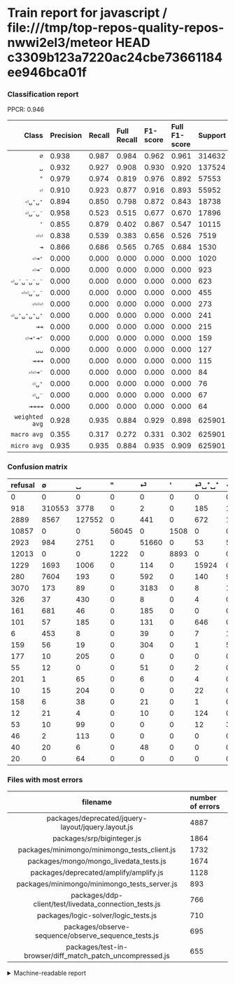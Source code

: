 # Train report for javascript / file:///tmp/top-repos-quality-repos-nwwi2el3/meteor HEAD c3309b123a7220ac24cbe73661184ee946bca01f

### Classification report

PPCR: 0.946

| Class | Precision | Recall | Full Recall | F1-score | Full F1-score | Support | Full Support | PPCR |
|------:|:----------|:-------|:------------|:---------|:---------|:--------|:-------------|:-----|
| `∅` | 0.938| 0.987| 0.984| 0.962| 0.961| 314632| 315550| 0.997 |
| `␣` | 0.932| 0.927| 0.908| 0.930| 0.920| 137524| 140413| 0.979 |
| `"` | 0.979| 0.974| 0.819| 0.976| 0.892| 57553| 68410| 0.841 |
| `⏎` | 0.910| 0.923| 0.877| 0.916| 0.893| 55952| 58875| 0.950 |
| `⏎␣⁺␣⁺` | 0.894| 0.850| 0.798| 0.872| 0.843| 18738| 19967| 0.938 |
| `⏎␣⁻␣⁻` | 0.958| 0.523| 0.515| 0.677| 0.670| 17896| 18176| 0.985 |
| `'` | 0.855| 0.879| 0.402| 0.867| 0.547| 10115| 22128| 0.457 |
| `⏎⏎` | 0.838| 0.539| 0.383| 0.656| 0.526| 7519| 10589| 0.710 |
| `⇥` | 0.866| 0.686| 0.565| 0.765| 0.684| 1530| 1856| 0.824 |
| `⏎⇥⁺` | 0.000| 0.000| 0.000| 0.000| 0.000| 1020| 1121| 0.910 |
| `⏎⇥⁻` | 0.000| 0.000| 0.000| 0.000| 0.000| 923| 1084| 0.851 |
| `⏎␣⁻␣⁻␣⁻␣⁻` | 0.000| 0.000| 0.000| 0.000| 0.000| 623| 629| 0.990 |
| `⏎⏎␣⁻␣⁻` | 0.000| 0.000| 0.000| 0.000| 0.000| 455| 614| 0.741 |
| `⏎⏎⏎` | 0.000| 0.000| 0.000| 0.000| 0.000| 273| 328| 0.832 |
| `⏎␣⁺␣⁺␣⁺␣⁺` | 0.000| 0.000| 0.000| 0.000| 0.000| 241| 251| 0.960 |
| `⇥⇥` | 0.000| 0.000| 0.000| 0.000| 0.000| 215| 392| 0.548 |
| `⏎⇥⁺⇥⁺` | 0.000| 0.000| 0.000| 0.000| 0.000| 159| 171| 0.930 |
| `␣␣` | 0.000| 0.000| 0.000| 0.000| 0.000| 127| 180| 0.706 |
| `⇥⇥⇥` | 0.000| 0.000| 0.000| 0.000| 0.000| 115| 161| 0.714 |
| `⏎⏎⇥⁻` | 0.000| 0.000| 0.000| 0.000| 0.000| 84| 124| 0.677 |
| `⏎␣⁺` | 0.000| 0.000| 0.000| 0.000| 0.000| 76| 277| 0.274 |
| `⏎␣⁻` | 0.000| 0.000| 0.000| 0.000| 0.000| 67| 225| 0.298 |
| `⇥⇥⇥⇥` | 0.000| 0.000| 0.000| 0.000| 0.000| 64| 84| 0.762 |
| `weighted avg` | 0.928| 0.935| 0.884| 0.929| 0.898| 625901| 661605| 0.946 |
| `macro avg` | 0.355| 0.317| 0.272| 0.331| 0.302| 625901| 661605| 0.946 |
| `micro avg` | 0.935| 0.935| 0.884| 0.935| 0.909| 625901| 661605| 0.946 |

### Confusion matrix

|refusal|  ∅| ␣| "| ⏎| '| ⏎␣⁺␣⁺| ⏎␣⁻␣⁻| ⏎⏎| ⇥| ⏎⇥⁻| ⏎⇥⁺| ⏎␣⁻␣⁻␣⁻␣⁻| ⏎⏎␣⁻␣⁻| ⇥⇥| ⏎⏎⏎| ⏎␣⁺| ⏎␣⁺␣⁺␣⁺␣⁺| ⏎␣⁻| ⏎⇥⁺⇥⁺| ␣␣| ⇥⇥⇥| ⏎⏎⇥⁻| ⇥⇥⇥⇥| 
|:---|:---|:---|:---|:---|:---|:---|:---|:---|:---|:---|:---|:---|:---|:---|:---|:---|:---|:---|:---|:---|:---|:---|:---|
|0 |0 |0 |0 |0 |0 |0 |0 |0 |0 |0 |0 |0 |0 |0 |0 |0 |0 |0 |0 |0 |0 |0 |0 |
|918 |310553 |3778 |0 |2 |0 |185 |113 |1 |0 |0 |0 |0 |0 |0 |0 |0 |0 |0 |0 |0 |0 |0 |0 |
|2889 |8567 |127552 |0 |441 |0 |672 |113 |39 |140 |0 |0 |0 |0 |0 |0 |0 |0 |0 |0 |0 |0 |0 |0 |
|10857 |0 |0 |56045 |0 |1508 |0 |0 |0 |0 |0 |0 |0 |0 |0 |0 |0 |0 |0 |0 |0 |0 |0 |0 |
|2923 |984 |2751 |0 |51660 |0 |53 |5 |488 |11 |0 |0 |0 |0 |0 |0 |0 |0 |0 |0 |0 |0 |0 |0 |
|12013 |0 |0 |1222 |0 |8893 |0 |0 |0 |0 |0 |0 |0 |0 |0 |0 |0 |0 |0 |0 |0 |0 |0 |0 |
|1229 |1693 |1006 |0 |114 |0 |15924 |0 |0 |1 |0 |0 |0 |0 |0 |0 |0 |0 |0 |0 |0 |0 |0 |0 |
|280 |7604 |193 |0 |592 |0 |140 |9366 |1 |0 |0 |0 |0 |0 |0 |0 |0 |0 |0 |0 |0 |0 |0 |0 |
|3070 |173 |89 |0 |3183 |0 |8 |1 |4055 |10 |0 |0 |0 |0 |0 |0 |0 |0 |0 |0 |0 |0 |0 |0 |
|326 |37 |430 |0 |8 |0 |4 |0 |2 |1049 |0 |0 |0 |0 |0 |0 |0 |0 |0 |0 |0 |0 |0 |0 |
|161 |681 |46 |0 |185 |0 |0 |0 |11 |0 |0 |0 |0 |0 |0 |0 |0 |0 |0 |0 |0 |0 |0 |0 |
|101 |57 |185 |0 |131 |0 |646 |0 |1 |0 |0 |0 |0 |0 |0 |0 |0 |0 |0 |0 |0 |0 |0 |0 |
|6 |453 |8 |0 |39 |0 |7 |116 |0 |0 |0 |0 |0 |0 |0 |0 |0 |0 |0 |0 |0 |0 |0 |0 |
|159 |56 |19 |0 |304 |0 |1 |55 |20 |0 |0 |0 |0 |0 |0 |0 |0 |0 |0 |0 |0 |0 |0 |0 |
|177 |10 |205 |0 |0 |0 |0 |0 |0 |0 |0 |0 |0 |0 |0 |0 |0 |0 |0 |0 |0 |0 |0 |0 |
|55 |12 |0 |0 |51 |0 |2 |0 |208 |0 |0 |0 |0 |0 |0 |0 |0 |0 |0 |0 |0 |0 |0 |0 |
|201 |1 |65 |0 |6 |0 |4 |0 |0 |0 |0 |0 |0 |0 |0 |0 |0 |0 |0 |0 |0 |0 |0 |0 |
|10 |15 |204 |0 |0 |0 |22 |0 |0 |0 |0 |0 |0 |0 |0 |0 |0 |0 |0 |0 |0 |0 |0 |0 |
|158 |6 |38 |0 |21 |0 |1 |0 |1 |0 |0 |0 |0 |0 |0 |0 |0 |0 |0 |0 |0 |0 |0 |0 |
|12 |21 |4 |0 |10 |0 |124 |0 |0 |0 |0 |0 |0 |0 |0 |0 |0 |0 |0 |0 |0 |0 |0 |0 |
|53 |10 |99 |0 |0 |0 |12 |3 |3 |0 |0 |0 |0 |0 |0 |0 |0 |0 |0 |0 |0 |0 |0 |0 |
|46 |2 |113 |0 |0 |0 |0 |0 |0 |0 |0 |0 |0 |0 |0 |0 |0 |0 |0 |0 |0 |0 |0 |0 |
|40 |20 |6 |0 |48 |0 |0 |0 |10 |0 |0 |0 |0 |0 |0 |0 |0 |0 |0 |0 |0 |0 |0 |0 |
|20 |0 |64 |0 |0 |0 |0 |0 |0 |0 |0 |0 |0 |0 |0 |0 |0 |0 |0 |0 |0 |0 |0 |0 |

### Files with most errors

| filename | number of errors|
|:----:|:-----|
| packages/deprecated/jquery-layout/jquery.layout.js | 4887 |
| packages/srp/biginteger.js | 1864 |
| packages/minimongo/minimongo_tests_client.js | 1732 |
| packages/mongo/mongo_livedata_tests.js | 1674 |
| packages/deprecated/amplify/amplify.js | 1128 |
| packages/minimongo/minimongo_tests_server.js | 893 |
| packages/ddp-client/test/livedata_connection_tests.js | 766 |
| packages/logic-solver/logic_tests.js | 710 |
| packages/observe-sequence/observe_sequence_tests.js | 695 |
| packages/test-in-browser/diff_match_patch_uncompressed.js | 655 |

<details>
    <summary>Machine-readable report</summary>
```json
{
  "cl_report": {"\"": {"f1-score": 0.9762236544156071, "precision": 0.978661358199312, "recall": 0.9737980643928206, "support": 57553}, "\u0027": {"f1-score": 0.8669331253655684, "precision": 0.8550139409672147, "recall": 0.8791893227879387, "support": 10115}, "macro avg": {"f1-score": 0.3313712869886394, "precision": 0.3552384316708932, "recall": 0.3169089506040344, "support": 625901}, "micro avg": {"f1-score": 0.9348075813906672, "precision": 0.9348075813906672, "recall": 0.9348075813906672, "support": 625901}, "weighted avg": {"f1-score": 0.9288099520474565, "precision": 0.9279647615682716, "recall": 0.9348075813906672, "support": 625901}, "\u21e5": {"f1-score": 0.76541408245166, "precision": 0.8662262592898431, "recall": 0.6856209150326797, "support": 1530}, "\u21e5\u21e5": {"f1-score": 0.0, "precision": 0.0, "recall": 0.0, "support": 215}, "\u21e5\u21e5\u21e5": {"f1-score": 0.0, "precision": 0.0, "recall": 0.0, "support": 115}, "\u21e5\u21e5\u21e5\u21e5": {"f1-score": 0.0, "precision": 0.0, "recall": 0.0, "support": 64}, "\u2205": {"f1-score": 0.9620794718604928, "precision": 0.9383541569095496, "recall": 0.9870356479951181, "support": 314632}, "\u23ce": {"f1-score": 0.9163880191934154, "precision": 0.909587111541509, "recall": 0.9232913926222477, "support": 55952}, "\u23ce\u21e5\u207a": {"f1-score": 0.0, "precision": 0.0, "recall": 0.0, "support": 1020}, "\u23ce\u21e5\u207a\u21e5\u207a": {"f1-score": 0.0, "precision": 0.0, "recall": 0.0, "support": 159}, "\u23ce\u21e5\u207b": {"f1-score": 0.0, "precision": 0.0, "recall": 0.0, "support": 923}, "\u23ce\u23ce": {"f1-score": 0.6562019580872239, "precision": 0.8378099173553719, "recall": 0.53930043888815, "support": 7519}, "\u23ce\u23ce\u21e5\u207b": {"f1-score": 0.0, "precision": 0.0, "recall": 0.0, "support": 84}, "\u23ce\u23ce\u23ce": {"f1-score": 0.0, "precision": 0.0, "recall": 0.0, "support": 273}, "\u23ce\u23ce\u2423\u207b\u2423\u207b": {"f1-score": 0.0, "precision": 0.0, "recall": 0.0, "support": 455}, "\u23ce\u2423\u207a": {"f1-score": 0.0, "precision": 0.0, "recall": 0.0, "support": 76}, "\u23ce\u2423\u207a\u2423\u207a": {"f1-score": 0.8715212215745834, "precision": 0.8943555181128896, "recall": 0.8498238872878643, "support": 18738}, "\u23ce\u2423\u207a\u2423\u207a\u2423\u207a\u2423\u207a": {"f1-score": 0.0, "precision": 0.0, "recall": 0.0, "support": 241}, "\u23ce\u2423\u207b": {"f1-score": 0.0, "precision": 0.0, "recall": 0.0, "support": 67}, "\u23ce\u2423\u207b\u2423\u207b": {"f1-score": 0.6770276131270783, "precision": 0.9584527220630372, "recall": 0.5233571747876621, "support": 17896}, "\u23ce\u2423\u207b\u2423\u207b\u2423\u207b\u2423\u207b": {"f1-score": 0.0, "precision": 0.0, "recall": 0.0, "support": 623}, "\u2423": {"f1-score": 0.9297504546630756, "precision": 0.9320229439918162, "recall": 0.9274890200983101, "support": 137524}, "\u2423\u2423": {"f1-score": 0.0, "precision": 0.0, "recall": 0.0, "support": 127}},
  "cl_report_full": {"\"": {"f1-score": 0.8918895263254214, "precision": 0.978661358199312, "recall": 0.8192515714076889, "support": 68410}, "\u0027": {"f1-score": 0.5467736481293616, "precision": 0.8550139409672147, "recall": 0.4018890093998554, "support": 22128}, "macro avg": {"f1-score": 0.30155516555201184, "precision": 0.3552384316708932, "recall": 0.27183096569534226, "support": 661605}, "micro avg": {"f1-score": 0.9088843081119622, "precision": 0.9348075813906672, "recall": 0.8843600033252469, "support": 661605}, "weighted avg": {"f1-score": 0.8976615919710736, "precision": 0.9252430430516256, "recall": 0.8843600033252469, "support": 661605}, "\u21e5": {"f1-score": 0.684056080860776, "precision": 0.8662262592898431, "recall": 0.5651939655172413, "support": 1856}, "\u21e5\u21e5": {"f1-score": 0.0, "precision": 0.0, "recall": 0.0, "support": 392}, "\u21e5\u21e5\u21e5": {"f1-score": 0.0, "precision": 0.0, "recall": 0.0, "support": 161}, "\u21e5\u21e5\u21e5\u21e5": {"f1-score": 0.0, "precision": 0.0, "recall": 0.0, "support": 84}, "\u2205": {"f1-score": 0.9607133742198436, "precision": 0.9383541569095496, "recall": 0.9841641578196799, "support": 315550}, "\u23ce": {"f1-score": 0.8932307426298954, "precision": 0.909587111541509, "recall": 0.8774522292993631, "support": 58875}, "\u23ce\u21e5\u207a": {"f1-score": 0.0, "precision": 0.0, "recall": 0.0, "support": 1121}, "\u23ce\u21e5\u207a\u21e5\u207a": {"f1-score": 0.0, "precision": 0.0, "recall": 0.0, "support": 171}, "\u23ce\u21e5\u207b": {"f1-score": 0.0, "precision": 0.0, "recall": 0.0, "support": 1084}, "\u23ce\u23ce": {"f1-score": 0.5256335472162811, "precision": 0.8378099173553719, "recall": 0.38294456511474173, "support": 10589}, "\u23ce\u23ce\u21e5\u207b": {"f1-score": 0.0, "precision": 0.0, "recall": 0.0, "support": 124}, "\u23ce\u23ce\u23ce": {"f1-score": 0.0, "precision": 0.0, "recall": 0.0, "support": 328}, "\u23ce\u23ce\u2423\u207b\u2423\u207b": {"f1-score": 0.0, "precision": 0.0, "recall": 0.0, "support": 614}, "\u23ce\u2423\u207a": {"f1-score": 0.0, "precision": 0.0, "recall": 0.0, "support": 277}, "\u23ce\u2423\u207a\u2423\u207a": {"f1-score": 0.8431642486497934, "precision": 0.8943555181128896, "recall": 0.7975159012370411, "support": 19967}, "\u23ce\u2423\u207a\u2423\u207a\u2423\u207a\u2423\u207a": {"f1-score": 0.0, "precision": 0.0, "recall": 0.0, "support": 251}, "\u23ce\u2423\u207b": {"f1-score": 0.0, "precision": 0.0, "recall": 0.0, "support": 225}, "\u23ce\u2423\u207b\u2423\u207b": {"f1-score": 0.6702447402318592, "precision": 0.9584527220630372, "recall": 0.5152948943661971, "support": 18176}, "\u23ce\u2423\u207b\u2423\u207b\u2423\u207b\u2423\u207b": {"f1-score": 0.0, "precision": 0.0, "recall": 0.0, "support": 629}, "\u2423": {"f1-score": 0.9200628994330394, "precision": 0.9320229439918162, "recall": 0.9084059168310626, "support": 140413}, "\u2423\u2423": {"f1-score": 0.0, "precision": 0.0, "recall": 0.0, "support": 180}},
  "ppcr": 0.9460342651582138
}
```
</details>
